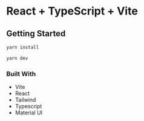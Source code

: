 # React + TypeScript + Vite

## Getting Started

```sh
yarn install
```

```sh
yarn dev
```

### Built With

- Vite
- React
- Tailwind
- Typescript
- Material UI
